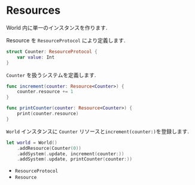 #  Resources

World 内に単一のインスタンスを作ります.

Resource を ``ResourceProtocol`` により定義します.

```swift
struct Counter: ResourceProtocol {
    var value: Int
}
```

`Counter` を扱うシステムを定義します.

```swift
func increment(counter: Resource<Counter>) {
    counter.resource += 1
}

func printCounter(counter: Resource<Counter>) {
    print(counter.resource)
}
```

``World`` インスタンスに `Counter` リソースと`increment(counter:)`を登録します.

```swift
let world = World()
    .addResource(Counter(0))
    .addSystem(.update, increment(counter:))
    .addSystem(.update, printCounter(counter:))
```

- ``ResourceProtocol``
- ``Resource``
